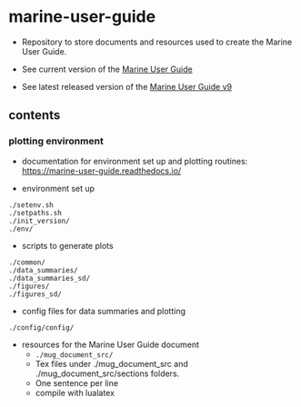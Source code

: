 # marine-user-guide
- Repository to store documents and resources used to create the Marine User Guide.

- See current version of the [Marine User Guide](https://github.com/glamod/marine-user-guide/blob/latex/mug_document_src/main.pdf)
- See latest released version of the [Marine User Guide v9](https://github.com/glamod/marine-user-guide/blob/latex/mug_document_src/C3S2_D311_Lot1.2.3.2.2024_Ninth_version_Marine_User_Guide.pdf)

## contents


### plotting environment
* documentation for environment set up and plotting routines: https://marine-user-guide.readthedocs.io/

* environment set up
```
./setenv.sh
./setpaths.sh
./init_version/
./env/
```

* scripts to generate plots
```
./common/
./data_summaries/
./data_summaries_sd/
./figures/
./figures_sd/
```

* config files for data summaries and plotting
```
./config/config/
```

* resources for the Marine User Guide document
  - ``` ./mug_document_src/ ```
  - Tex files under ./mug_document_src and ./mug_document_src/sections folders.
  - One sentence per line
  - compile with lualatex
